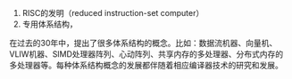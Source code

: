 1. RISC的发明（reduced instruction-set computer）
2. 专用体系结构，

在过去的30年中，提出了很多体系结构的概念。比如：数据流机器、向量机、VLIW机器、SIMD处理器阵列、心动阵列、共享内存的多处理器、分布式内存的多处理器等。每种体系结构概念的发展都伴随着相应编译器技术的研究和发展。

